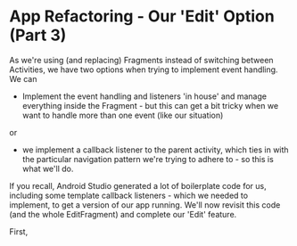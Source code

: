 # App Refactoring - Our 'Edit' Option \(Part 3\)

As we're using \(and replacing\) Fragments instead of switching between Activities, we have two options when trying to implement event handling.  We can

* Implement the event handling and listeners 'in house' and manage everything inside the Fragment - but this can get a bit tricky when we want to handle more than one event \(like our situation\)

or
* we implement a callback listener to the parent activity, which ties in with the particular navigation pattern we're trying to adhere to - so this is what we'll do.

If you recall, Android Studio generated a lot of boilerplate code for us, including some template callback listeners - which we needed to implement, to get a version of our app running. We'll now revisit this code \(and the whole EditFragment\) and complete our 'Edit' feature.


First, 
